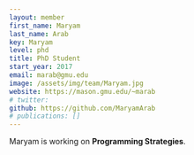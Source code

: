 ```yaml
---
layout: member
first_name: Maryam
last_name: Arab
key: Maryam
level: phd
title: PhD Student
start_year: 2017
email: marab@gmu.edu
image: /assets/img/team/Maryam.jpg
website: https://mason.gmu.edu/~marab
# twitter: 
github: https://github.com/MaryamArab
# publications: [] 
---
```

Maryam is working on **Programming Strategies**.
